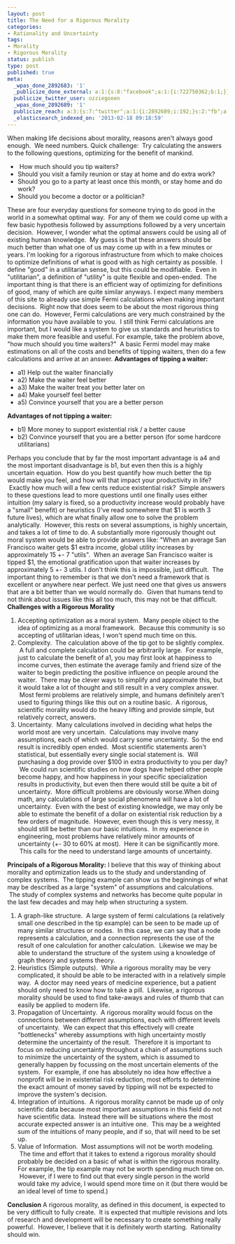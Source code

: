 ```yaml
---
layout: post
title: The Need for a Rigorous Morality
categories:
- Rationality and Uncertainty
tags:
- Morality
- Rigorous Morality
status: publish
type: post
published: true
meta:
  _wpas_done_2892683: '1'
  _publicize_done_external: a:1:{s:8:"facebook";a:1:{i:722750362;b:1;}}
  publicize_twitter_user: ozziegooen
  _wpas_done_2892689: '1'
  publicize_reach: a:3:{s:7:"twitter";a:1:{i:2892689;i:192;}s:2:"fb";a:1:{i:2892683;i:866;}s:2:"wp";a:1:{i:0;i:2;}}
  _elasticsearch_indexed_on: '2013-02-18 09:18:59'
---
```

When making life decisions about morality, reasons aren't always good enough.  We need numbers. Quick challenge:  Try calculating the answers to the following questions, optimizing for the benefit of mankind.

-  How much should you tip waiters?
- Should you visit a family reunion or stay at home and do extra work?
- Should you go to a party at least once this month, or stay home and do work?
- Should you become a doctor or a politician?

These are four everyday questions for someone trying to do good in the world in a somewhat optimal way.  For any of them we could come up with a few basic hypothesis followed by assumptions followed by a very uncertain decision.  However, I wonder what the optimal answers could be using all of existing human knowledge.  My guess is that these answers should be much better than what one of us may come up with in a few minutes or years. I'm looking for a rigorous infrastructure from which to make choices to optimize definitions of what is good with as high certainty as possible.  I define "good" in a utilitarian sense, but this could be modifiable.  Even in "utilitarian", a definition of "utility" is quite flexible and open-ended.  The important thing is that there is an efficient way of optimizing for definitions of good, many of which are quite similar anyways. I expect many members of this site to already use simple Fermi calculations when making important decisions.  Right now that does seem to be about the most rigorous thing one can do.  However, Fermi calculations are very much constrained by the information you have available to you.  I still think Fermi calculations are important, but I would like a system to give us standards and heuristics to make them more feasible and useful. For example, take the problem above, "how much should you time waiters?"  A basic Fermi model may make estimations on all of the costs and benefits of tipping waiters, then do a few calculations and arrive at an answer. **Advantages of tipping a waiter:**
- a1) Help out the waiter financially
- a2) Make the waiter feel better
- a3) Make the waiter treat you better later on
- a4) Make yourself feel better
- a5) Convince yourself that you are a better person

**Advantages of not tipping a waiter:**
- b1) More money to support existential risk / a better cause
- b2) Convince yourself that you are a better person (for some hardcore utilitarians)

Perhaps you conclude that by far the most important advantage is a4 and the most important disadvantage is b1, but even then this is a highly uncertain equation.  How do you best quantify how much better the tip would make you feel, and how will that impact your productivity in life?  Exactly how much will a few cents reduce existential risk?  Simple answers to these questions lead to more questions until one finally uses either intuition (my salary is fixed, so a productivity increase would probably have a "small" benefit) or heuristics (I've read somewhere that $1 is worth 3 future lives), which are what finally allow one to solve the problem analytically.  However, this rests on several assumptions, is highly uncertain, and takes a lot of time to do. A substantially more rigorously thought out moral system would be able to provide answers like: "When an average San Francisco waiter gets $1 extra income, global utility increases by approximately 15 +- 7 "utils".  When an average San Francisco waiter is tipped $1, the emotional gratification upon that waiter increases by approximately 5 +- 3 utils. I don't think this is impossible, just difficult.  The important thing to remember is that we don't need a framework that is excellent or anywhere near perfect. We just need one that gives us answers that are a bit better than we would normally do.  Given that humans tend to not think about issues like this all too much, this may not be that difficult. **Challenges with a Rigorous Morality**
1. Accepting optimization as a moral system.  Many people object to the idea of optimizing as a moral framework.  Because this community is so accepting of utilitarian ideas, I won't spend much time on this.
2. Complexity.  The calculation above of the tip got to be slightly complex.  A full and complete calculation could be arbitrarily large.  For example, just to calculate the benefit of a1, you may first look at happiness to income curves, then estimate the average family and friend size of the waiter to begin predicting the positive influence on people around the waiter.  There may be clever ways to simplify and approximate this, but it would take a lot of thought and still result in a very complex answer.  Most fermi problems are relatively simple, and humans definitely aren't used to figuring things like this out on a routine basic.  A rigorous, scientific morality would do the heavy lifting and provide simple, but relatively correct, answers.
3. Uncertainty.  Many calculations involved in deciding what helps the world most are very uncertain.  Calculations may involve many assumptions, each of which would carry some uncertainty.  So the end result is incredibly open ended.  Most scientific statements aren't statistical, but essentially every single social statement is.  Will purchasing a dog provide over $100 in extra productivity to you per day?  We could run scientific studies on how dogs have helped other people become happy, and how happiness in your specific specialization results in productivity, but even then there would still be quite a bit of uncertainty.  More difficult problems are obviously worse.When doing math, any calculations of large social phenomena will have a lot of uncertainty.  Even with the best of existing knowledge, we may only be able to estimate the benefit of a dollar on existential risk reduction by a few orders of magnitude.  However, even though this is very messy, it should still be better than our basic intuitions.  In my experience in engineering, most problems have relatively minor amounts of uncertainty (+- 30 to 60% at most).  Here it can be significantly more.  This calls for the need to understand large amounts of uncertainty.

**Principals of a Rigorous Morality:** I believe that this way of thinking about morality and optimization leads us to the study and understanding of complex systems.  The tipping example can show us the beginnings of what may be described as a large "system" of assumptions and calculations.  The study of complex systems and networks has become quite popular in the last few decades and may help when structuring a system.
1. A graph-like structure.  A large system of fermi calculations (a relatively small one described in the tip example) can be seen to be made up of many similar structures or nodes.  In this case, we can say that a node represents a calculation, and a connection represents the use of the result of one calculation for another calculation.  Likewise we may be able to understand the structure of the system using a knowledge of graph theory and systems theory.
2. Heuristics (Simple outputs).  While a rigorous morality may be very complicated, it should be able to be interacted with in a relatively simple way.  A doctor may need years of medicine experience, but a patient should only need to know how to take a pill.  Likewise, a rigorous morality should be used to find take-aways and rules of thumb that can easily be applied to modern life.
3. Propagation of Uncertainty.  A rigorous morality would focus on the connections between different assumptions, each with different levels of uncertainty.  We can expect that this effectively will create "bottlenecks" whereby assumptions with high uncertainty mostly determine the uncertainty of the result.  Therefore it is important to focus on reducing uncertainty throughout a chain of assumptions such to minimize the uncertainty of the system, which is assumed to generally happen by focussing on the most uncertain elements of the system.  For example, if one has absolutely no idea how effective a nonprofit will be in existential risk reduction, most efforts to determine the exact amount of money saved by tipping will not be expected to improve the system's decision.
4. Integration of intuitions.  A rigorous morality cannot be made up of only scientific data because most important assumptions in this field do not have scientific data.  Instead there will be situations where the most accurate expected answer is an intuitive one.  This may be a weighted sum of the intuitions of many people, and if so, that will need to be set up.    
5. Value of Information.  Most assumptions will not be worth modeling.  The time and effort that it takes to extend a rigorous morality should probably be decided on a basic of what is within the rigorous morality. For example, the tip example may not be worth spending much time on.  However, if I were to find out that every single person in the world would take my advice, I would spend more time on it (but there would be an ideal level of time to spend.)

**Conclusion** A rigorous morality, as defined in this document, is expected to be very difficult to fully create.  It is expected that multiple revisions and lots of research and development will be necessary to create something really powerful.  However, I believe that it is definitely worth starting.  Rationality should win.